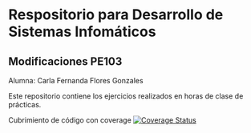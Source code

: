 # Respositorio para Desarrollo de Sistemas Infomáticos

## Modificaciones PE103
 Alumna: Carla Fernanda Flores Gonzales

Este repositorio contiene los ejercicios realizados en horas de clase de prácticas.

Cubrimiento de código con coverage [![Coverage Status](https://coveralls.io/repos/github/ULL-ESIT-INF-DSI-2122/ull-esit-inf-dsi-21-22-prct06-generics-solid-alu0101278353/badge.svg?branch=main)](https://coveralls.io/github/ULL-ESIT-INF-DSI-2122/ull-esit-inf-dsi-21-22-prct06-generics-solid-alu0101278353?branch=main)
